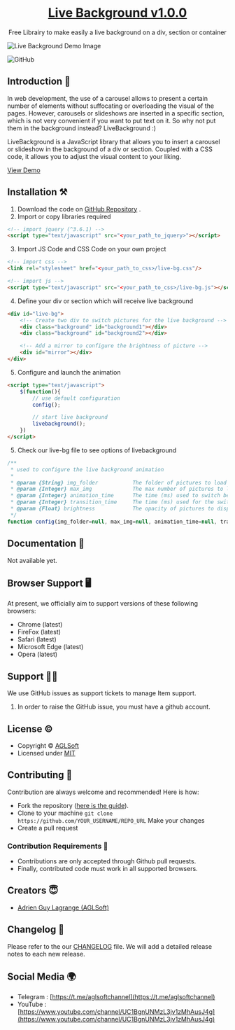 

<h1 align="center">
   <a href="https://github.com/aglsoftgithub/livebackground" target="_blank" align="center">
      Live Background v1.0.0
   </a>
</h1>

<p align="center">Free Librairy to make easily a live background on a div, section or container</p>

![Live Background Demo Image](https://aglsofthostingwebserver.on.drv.tw/sites/livebackground/demo.png)

![GitHub](https://img.shields.io/github/license/themeselection/sneat-html-admin-template-free)

## Introduction 🚀

In web development, the use of a carousel allows to present a certain number of elements without suffocating or overloading the visual of the pages. However, carousels or slideshows are inserted in a specific section, which is not very convenient if you want to put text on it. So why not put them in the background instead? LiveBackground :)

LiveBackground is a JavaScript library that allows you to insert a carousel or slideshow in the background of a div or section. Coupled with a CSS code, it allows you to adjust the visual content to your liking.

[View Demo](https://aglsofthostingwebserver.on.drv.tw/sites/livebackground/)

## Installation ⚒️

1. Download the code on [GitHub Repository](https://github.com/aglsoftgithub/livebackground) .
2. Import or copy libraries required

```html
<!-- import jquery (^3.6.1) -->
<script type="text/javascript" src="<your_path_to_jquery>"></script>
```

3. Import JS Code and CSS Code on your own project

```html
<!-- import css -->
<link rel="stylesheet" href="<your_path_to_css>/live-bg.css"/>

<!-- import js -->
<script type="text/javascript" src="<your_path_to_css>/live-bg.js"></script>
```

4. Define your div or section which will receive live background

```html
<div id="live-bg">
    <!-- Create two div to switch pictures for the live background -->
    <div class="background" id="background1"></div>
    <div class="background" id="background2"></div>

    <!-- Add a mirror to configure the brightness of picture -->
    <div id="mirror"></div>
</div>
```

5. Configure and launch the animation

```html
<script type="text/javascript">
    $(function(){
        // use default configuration
        config();

        // start live background
        livebackground();
    })
</script>
```

5. Check our live-bg file to see options of livebackground


```js
/**
 * used to configure the live background animation
 * 
 * @param {String} img_folder 			The folder of pictures to load
 * @param {Integer} max_img 			The max number of pictures to load
 * @param {Integer} animation_time 		The time (ms) used to switch between two pictures
 * @param {Integer} transition_time 	The time (ms) used for the switch animation 
 * @param {Float} brightness 			The opacity of pictures to display (value between 0 and 1)
 */
function config(img_folder=null, max_img=null, animation_time=null, transition_time=null, brightness=null);
```
## Documentation 📜

Not available yet.

## Browser Support 🖥️

At present, we officially aim to support versions of these following browsers:

- Chrome (latest)
- FireFox (latest)
- Safari (latest)
- Microsoft Edge (latest)
- Opera (latest)

## Support 👨‍💻

We use GitHub issues as support tickets to manage Item support.

1. In order to raise the GitHub issue, you must have a github account.

## License ©

- Copyright © [AGLSoft](https://bit.ly/3jzb5VN)
- Licensed under [MIT](https://github.com/themeselection/sneat-html-admin-template-free/blob/master/LICENSE.md)

## Contributing 🦸

Contribution are always welcome and recommended! Here is how:

- Fork the repository ([here is the guide](https://docs.github.com/en/get-started/quickstart/fork-a-repo)).
- Clone to your machine `git clone https://github.com/YOUR_USERNAME/REPO_URL` Make your changes
- Create a pull request

### Contribution Requirements 🧰

- Contributions are only accepted through Github pull requests.
- Finally, contributed code must work in all supported browsers.

## Creators 😇

- [Adrien Guy Lagrange (AGLSoft)](https://bit.ly/3jzb5VN)

## Changelog 📆

Please refer to the our [CHANGELOG](#) file. We will add a detailed release notes to each new release.

## Social Media 🌍

- Telegram : [https://t.me/aglsoftchannel](https://t.me/aglsoftchannel)
- YouTube : [https://www.youtube.com/channel/UC1BgnUNMzL3jv1zMhAusJ4g](https://www.youtube.com/channel/UC1BgnUNMzL3jv1zMhAusJ4g)